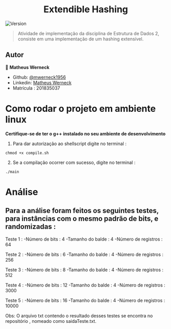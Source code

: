 <h1 align="center">Extendible Hashing</h1>
<p>
  <img alt="Version" src="https://img.shields.io/badge/version-0.1.0-blue.svg?cacheSeconds=2592000" />
</p>

> Atividade de implementação da disciplina de Estrutura de Dados 2, consiste em uma implementação de um hashing extensível.
## Autor

👤 **Matheus Werneck**

* Github: [@mwerneck1956](https://github.com/mwerneck1956)
* Linkedin: [Matheus Werneck](https://www.linkedin.com/in/matheus-werneck-2aa222178/)
* Matrícula : 201835037

# Como rodar o projeto em ambiente linux

**Certifique-se de ter o g++ instalado no seu ambiente de desenvolvimento**

1. Para dar autorização ao shellscript digite no terminal :
```
chmod +x compile.sh 
```

2. Se a compilação ocorrer com sucesso, digite no terminal : 
```
./main
```

# Análise

## Para a análise foram feitos os seguintes testes, para instâncias com o mesmo padrão de bits, e randomizadas : 

Teste 1 :
-Número de bits : 4
-Tamanho do balde : 4
-Número de registros : 64

Teste 2 :
-Número de bits : 6
-Tamanho do balde : 4
-Número de registros : 256

Teste 3 : 
-Número de bits : 8
-Tamanho do balde : 4
-Número de registros : 512

Teste 4 : 
-Número de bits : 12
-Tamanho do balde : 4
-Número de registros : 3000

Teste 5 : 
-Número de bits : 16
-Tamanho do balde : 4
-Número de registros : 10000

Obs: O arquivo txt contendo o resultado desses testes se encontra no repositório , nomeado como saidaTeste.txt.

